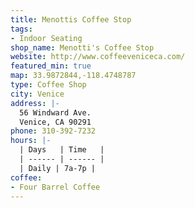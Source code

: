 ```yaml
---
title: Menottis Coffee Stop
tags:
- Indoor Seating
shop_name: Menotti's Coffee Stop
website: http://www.coffeeveniceca.com/
featured_min: true
map: 33.9872844,-118.4748787
type: Coffee Shop
city: Venice
address: |-
  56 Windward Ave.
  Venice, CA 90291
phone: 310-392-7232
hours: |-
  | Days   | Time   |
  | ------ | ------ |
  | Daily | 7a-7p |
coffee:
- Four Barrel Coffee 
---
```


